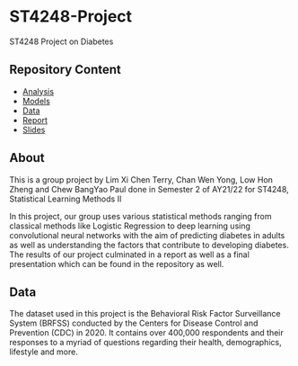 # ST4248-Project
ST4248 Project on Diabetes 

## Repository Content
* [Analysis](https://github.com/terrylimxc/ST4248-Project/tree/main/Analysis)
* [Models](https://github.com/terrylimxc/ST4248-Project/tree/main/Models)
* [Data]()
* [Report](https://github.com/terrylimxc/ST4248-Project/blob/main/Report.pdf)
* [Slides](https://github.com/terrylimxc/ST4248-Project/blob/main/Final%20Presentation.pdf)

## About
This is a group project by Lim Xi Chen Terry, Chan Wen Yong, Low Hon Zheng and Chew BangYao Paul done in Semester 2 of AY21/22 for ST4248, Statistical Learning Methods II

In this project, our group uses various statistical methods ranging from classical methods like Logistic Regression to deep learning using convolutional neural networks with the aim of predicting diabetes in adults as well as understanding the factors that contribute to developing diabetes. The results of our project culminated in a report as well as a final presentation which can be found in the repository as well.

## Data
The dataset used in this project is the Behavioral Risk Factor Surveillance System (BRFSS) conducted by the Centers for Disease Control and Prevention (CDC) in 2020. It contains over 400,000 respondents and their responses to a myriad of questions regarding their health, demographics, lifestyle and more. 
